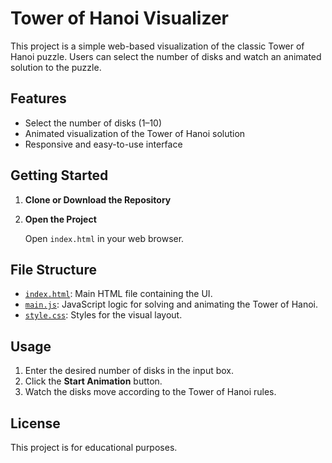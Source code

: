 # Tower of Hanoi Visualizer

This project is a simple web-based visualization of the classic Tower of Hanoi puzzle. Users can select the number of disks and watch an animated solution to the puzzle.

## Features

- Select the number of disks (1–10)
- Animated visualization of the Tower of Hanoi solution
- Responsive and easy-to-use interface

## Getting Started

1. **Clone or Download the Repository**

2. **Open the Project**

   Open `index.html` in your web browser.

## File Structure

- [`index.html`](index.html): Main HTML file containing the UI.
- [`main.js`](main.js): JavaScript logic for solving and animating the Tower of Hanoi.
- [`style.css`](style.css): Styles for the visual layout.

## Usage

1. Enter the desired number of disks in the input box.
2. Click the **Start Animation** button.
3. Watch the disks move according to the Tower of Hanoi rules.

## License

This project is for educational purposes.